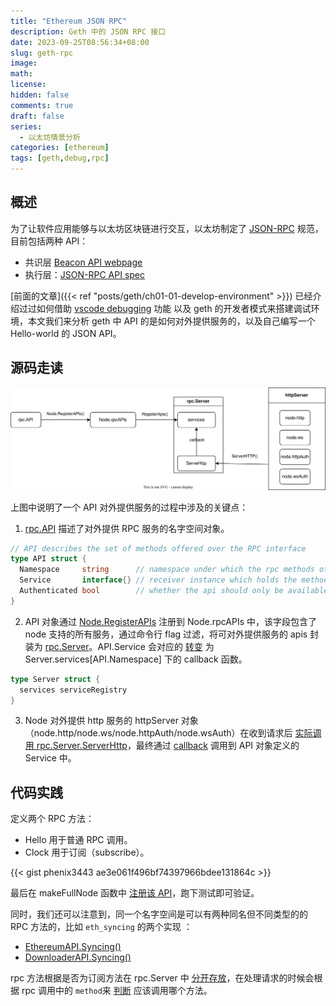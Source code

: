 ```yaml
---
title: "Ethereum JSON RPC"
description: Geth 中的 JSON RPC 接口
date: 2023-09-25T08:56:34+08:00
slug: geth-rpc
image:
math:
license:
hidden: false
comments: true
draft: false
series:
  - 以太坊情景分析
categories: [ethereum]
tags: [geth,debug,rpc]
---
```


## 概述

为了让软件应用能够与以太坊区块链进行交互，以太坊制定了 [JSON-RPC](https://www.jsonrpc.org/specification) 规范，目前包括两种 API：

- 共识层 [Beacon API webpage](https://ethereum.github.io/beacon-APIs/#/)
- 执行层：[JSON-RPC API spec](https://github.com/ethereum/execution-apis)

[前面的文章]({{< ref "posts/geth/ch01-01-develop-environment" >}}) 已经介绍过过如何借助 [vscode debugging](https://code.visualstudio.com/docs/editor/debugging) 功能 以及 geth 的开发者模式来搭建调试环境，本文我们来分析 geth 中 API 的是如何对外提供服务的，以及自己编写一个 Hello-world 的 JSON API。

## 源码走读

![geth rpc](images/rpc.drawio.svg)

上图中说明了一个 API 对外提供服务的过程中涉及的关键点：

1. [rpc.API](https://github.com/phenix3443/go-ethereum/blob/252d06ee5b2d88f9b8f3f540ed53749303cb6198/rpc/types.go#L32) 描述了对外提供 RPC 服务的名字空间对象。

```go
// API describes the set of methods offered over the RPC interface
type API struct {
  Namespace     string      // namespace under which the rpc methods of Service are exposed
  Service       interface{} // receiver instance which holds the methods
  Authenticated bool        // whether the api should only be available behind authentication.
}
```

2. API 对象通过 [Node.RegisterAPIs](https://github.com/phenix3443/go-ethereum/blob/252d06ee5b2d88f9b8f3f540ed53749303cb6198/node/node.go#L584) 注册到 Node.rpcAPIs 中，该字段包含了 node 支持的所有服务，通过命令行 flag 过滤，将可对外提供服务的 apis 封装为 [rpc.Server](https://github.com/phenix3443/go-ethereum/blob/252d06ee5b2d88f9b8f3f540ed53749303cb6198/rpc/server.go#L45)。API.Service 会对应的 [转变](https://github.com/phenix3443/go-ethereum/blob/252d06ee5b2d88f9b8f3f540ed53749303cb6198/rpc/service.go#L65) 为 Server.services[API.Namespace] 下的 callback 函数。

```go
type Server struct {
  services serviceRegistry
}
```

3. Node 对外提供 http 服务的 httpServer 对象（node.http/node.ws/node.httpAuth/node.wsAuth）在收到请求后 [实际调用 rpc.Server.ServerHttp](https://github.com/phenix3443/go-ethereum/blob/252d06ee5b2d88f9b8f3f540ed53749303cb6198/node/rpcstack.go#L221)，最终通过 [callback](https://github.com/phenix3443/go-ethereum/blob/252d06ee5b2d88f9b8f3f540ed53749303cb6198/rpc/handler.go#L501) 调用到 API 对象定义的 Service 中。

## 代码实践

定义两个 RPC 方法：

- Hello 用于普通 RPC 调用。
- Clock 用于订阅（subscribe）。

{{< gist phenix3443 ae3e061f496bf74397966bdee131864c >}}

最后在 makeFullNode 函数中 [注册该 API](https://github.com/phenix3443/go-ethereum/blob/4ed9da449986448d0559233924c7fa53a9c735a9/cmd/geth/config.go#L229)，跑下测试即可验证。

同时，我们还可以注意到，同一个名字空间是可以有两种同名但不同类型的的 RPC 方法的，比如 `eth_syncing` 的两个实现 ：

- [EthereumAPI.Syncing()](https://github.com/phenix3443/go-ethereum/blob/4ed9da449986448d0559233924c7fa53a9c735a9/internal/ethapi/api.go#L126)
- [DownloaderAPI.Syncing()](https://github.com/phenix3443/go-ethereum/blob/4ed9da449986448d0559233924c7fa53a9c735a9/eth/downloader/api.go#L93)

rpc 方法根据是否为订阅方法在 rpc.Server 中 [分开存放](https://github.com/phenix3443/go-ethereum/blob/4ed9da449986448d0559233924c7fa53a9c735a9/rpc/service.go#L84-L90)，在处理请求的时候会根据 rpc 调用中的 `method`来 [判断](https://github.com/phenix3443/go-ethereum/blob/4ed9da449986448d0559233924c7fa53a9c735a9/rpc/handler.go#L498-L502) 应该调用哪个方法。

